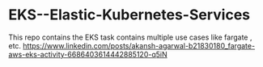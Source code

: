 # EKS--Elastic-Kubernetes-Services
This repo contains the EKS task contains multiple use cases like fargate , etc.
https://www.linkedin.com/posts/akansh-agarwal-b21830180_fargate-aws-eks-activity-6686403614442885120-q5iN

